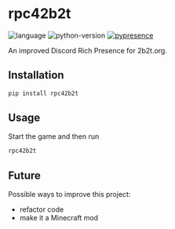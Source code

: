 # rpc42b2t

![language](https://img.shields.io/badge/language-python-blue)
![python-version](https://img.shields.io/badge/python-%3E%3D3.5-blue)
[![pypresence](https://img.shields.io/badge/using-pypresence-00bb88.svg?style=for-the-badge&logo=discord&logoWidth=20)](https://github.com/qwertyquerty/pypresence)

An improved Discord Rich Presence for 2b2t.org.

## Installation

```sh
pip install rpc42b2t
```

## Usage

Start the game and then run

```sh
rpc42b2t
```

## Future

Possible ways to improve this project:

- refactor code
- make it a Minecraft mod
